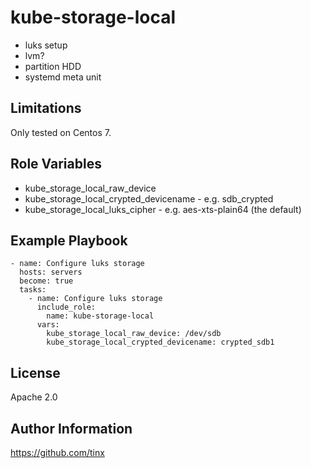 kube-storage-local
==================

- luks setup
- lvm?
- partition HDD
- systemd meta unit

Limitations
-----------

Only tested on Centos 7.

Role Variables
--------------

- kube_storage_local_raw_device
- kube_storage_local_crypted_devicename - e.g. sdb_crypted
- kube_storage_local_luks_cipher - e.g. aes-xts-plain64 (the default)

Example Playbook
----------------

    - name: Configure luks storage
      hosts: servers
      become: true
      tasks:
        - name: Configure luks storage
          include_role:
            name: kube-storage-local
          vars:
            kube_storage_local_raw_device: /dev/sdb
            kube_storage_local_crypted_devicename: crypted_sdb1

License
-------

Apache 2.0

Author Information
------------------

https://github.com/tinx

